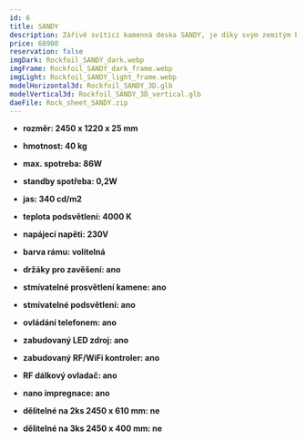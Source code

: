 ```yaml
---
id: 6
title: SANDY
description: Zářivě svítící kamenná deska SANDY, je díky svým zemitým barvám, příjemným interiérovým osvětlením, které vynikne za všech světelných podmínek.
price: 68900
reservation: false
imgDark: Rockfoil_SANDY_dark.webp
imgFrame: Rockfoil_SANDY_dark_frame.webp
imgLight: Rockfoil_SANDY_light_frame.webp
modelHorizontal3d: Rockfoil_SANDY_3D.glb
modelVertical3d: Rockfoil_SANDY_3D_vertical.glb
daeFile: Rock_sheet_SANDY.zip
---
```

- **rozměr: 2450 x 1220 x 25 mm**
- **hmotnost: 40 kg**
- **max. spotreba: 86W**
- **standby spotřeba: 0,2W**
- **jas: 340 cd/m2**
- **teplota podsvětlení: 4000 K**
- **napájecí napěti: 230V**
- **barva rámu: volitelná**

- **držáky pro zavěšení: ano**
- **stmívatelné prosvětlení kamene: ano**
- **stmívatelné podsvětlení: ano**
- **ovládání telefonem: ano**
- **zabudovaný LED zdroj: ano**
- **zabudovaný RF/WiFi kontroler: ano**
- **RF dálkový ovladač: ano**
- **nano impregnace: ano**
- **dělitelné na 2ks 2450 x 610 mm: ne**
- **dělitelné na 3ks 2450 x 400 mm: ne**